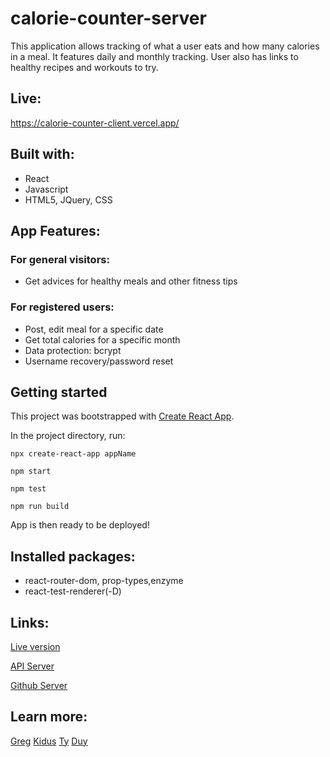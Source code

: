 # calorie-counter-server

This application allows tracking of what a user eats and how many calories in a meal.  It features daily and monthly tracking.
User also has links to healthy recipes and workouts to try.

## Live: 
https://calorie-counter-client.vercel.app/

## Built with:
* React
* Javascript
* HTML5, JQuery, CSS

## App Features:

### For general visitors: 
* Get advices for healthy meals and other fitness tips

### For registered users:
* Post, edit meal for a specific date
* Get total calories for a specific month
* Data protection: bcrypt
* Username recovery/password reset

## Getting started

This project was bootstrapped with [Create React App](https://github.com/facebook/create-react-app).

In the project directory, run:

`npx create-react-app appName`

`npm start`

`npm test`

`npm run build`

App is then ready to be deployed!

## Installed packages:
* react-router-dom, prop-types,enzyme
* react-test-renderer(-D)

## Links:

[Live version](https://calorie-counter-client.vercel.app/)

[API Server](https://sheltered-ravine-01866.herokuapp.com/)

[Github Server](https://github.com/gdreid13/calorie-counter-server)

## Learn more:

[Greg](https://github.com/gdreid13)
[Kidus](https://github.com/KidusY)
[Ty](https://github.com/tyonek)
[Duy](https://github.com/DuyLuu90)




